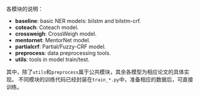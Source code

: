 各模块的说明：

- **baseline**: basic NER models: bilstm and bilstm-crf.
- **coteach**: Coteach model.
- **crossweigh**: CrossWeigh model.
- **mentornet**: MentorNet model.
- **partialcrf**: Partial/Fuzzy-CRF model.
- **preprocess**: data preprocessing tools.
- **utils**: tools in model train/test.

其中，除了`utils`和`preprocess`属于公共模块，其余各模型为相应论文的具体实现。
不同模块的训练代码已经封装在`train_*.py`中，准备相应的数据后，可直接训练。
